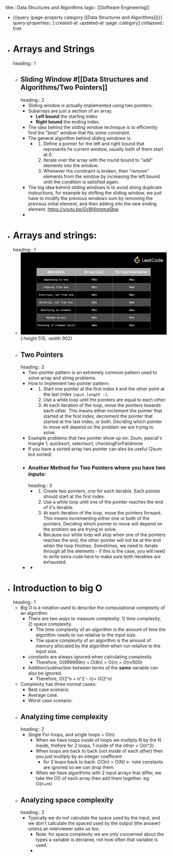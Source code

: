 title:: Data Structures and Algorithms
tags:: [[Software Engineering]]

- {{query (page-property category [[Data Structures and Algorithms]])}}
  query-properties:: [:created-at :updated-at :page :category]
  collapsed:: true
- # Arrays and Strings
  heading:: 1
	- ## Sliding Window #[[Data Structures and Algorithms/Two Pointers]]
	  heading:: 2
		- Sliding window is actually implemented using two pointers.
		- Subarrays are just a section of an array.
			- **Left bound** the starting index
			- **Right bound** the ending index.
		- The idea behind the sliding window technique is to efficiently find the "best" window that fits some constraint.
		- The general algorithm behind sliding windows is:
			- 1. Define a pointer for the left and right bound that represents he current window, usually both of them start at 0.
			  2. iterate over the array with the round bound to "add" elements into the window.
			  3. Whenever the constraint is broken, then "remove" elements from the window by increasing the left bound until the condition is satisfied again.
		- The big idea behind sliding windows is to avoid doing duplicate instructions, for example by shifting the sliding window, we just have to modify the previous windows sum by removing the previous initial element, and then adding into the new ending element. https://youtu.be/GcW4mgmgSbw
		-
- # Arrays and strings:
  heading:: 1
	- ![image.png](../assets/image_1664130754666_0.png){:height 515, :width 902}
	- ## Two Pointers
	  heading:: 2
		- Two-pointer pattern is an extremely common pattern used to solve array and string problems.
		- How to implement two pointer pattern:
			- 1. Start one pointer at the first index `0` and the other point at the last index `input.length -1`.
			  2. Use a while loop until the pointers are equal to each other.
			  3. At each iteration of the loop, move the pointers towards each other. This means either increment the pointer that started at the first index, decrement the pointer that started at the last index, or both. Deciding which pointer to move will depend on the problem we are trying to solve.
		- Example problems that two pointer show up on: 2sum, pascal's triangle 1, quicksort, selectsort, checkingForPalidrome
		- If you have a sorted array two pointer can also be useful (2sum but sorted)
		- ### Another Method for Two Pointers where you have two inputs:
		  heading:: 3
			- 1. Create two pointers, one for each iterable. Each pointer should start at the first index.
			  2. Use a while loop until one of the pointer reaches the end of it's iterable.
			  3. At each iteration of the loop, move the pointers forward. This means incrementing either one or both of the pointers. Deciding which pointer to move will depend on the problem we are trying to solve.
			  4. Because our while loop will stop when one of the pointers reaches the end, the other pointer will not be at the end when the loop finishes. Sometimes, we need to iterate through all the elements - if this is the case, you will need to write extra code here to make sure both iterables are exhausted.
		-
			-
- # Introduction to big O
  heading:: 1
	- Big O is a notation used to describe the computational complexity of an algorithm.
		- There are two ways to measure complexity: 1) time complexity, 2) space complexity.
			- The time complexity of an algorithm is the amount of time the algorithm needs to run relative to the input size.
			- The space complexity of an algorithm is the amount of memory allocated by the algorithm when run relative to the input size.
		- constants are always ignored when calculating complexity.
			- Therefore, O(999999n) = O(8n) = O(n) = O(n/500)
		- Addition/subtraction between terms of the **same** variable can also be ignored.
			- Therefore, O(2^n + n^2 - n)= O(2^n)
	- Complexity has three normal cases:
		- Best case scenario.
		- Average case.
		- Worst case scenario.
	- ## Analyzing time complexity
	  heading:: 2
		- Single For-loops, and  single loops = O(n)
			- When we have loops inside of loops we multiply N by the N inside, thefore for 2 loops, 1 inside of the other = O(n^2)
			- When loops are back to back (not inside of each other) then you just multiply by an integer coefficent
				- for 3 loops back to back: O(3n) = O(N) <- note constants are ignored so we can drop them.
			- When we have algorithms with 2 input arrays that differ, we take the O() of each array then add them together. eg: O(n+m)
	- ## Analyzing space complexity
	  heading:: 2
		- Typically we do not calculate the space used by the input, and we don't calculate the spaced used by the output (the answer) unless an interviewer asks us too.
			- Note: for space complexity we are only concerned about the types a variable is declared, not how often that variable is used.
			-